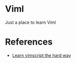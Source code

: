 # Viml
Just a place to learn Viml

# References
- [Learn vimscript the hard way](http://learnvimscriptthehardway.stevelosh.com)
